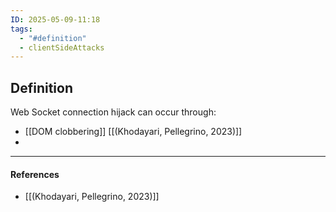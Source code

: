 ```yaml
---
ID: 2025-05-09-11:18
tags:
  - "#definition"
  - clientSideAttacks
---
```

## Definition

Web Socket connection hijack can occur through:
- [[DOM clobbering]]  [[(Khodayari, Pellegrino, 2023)]]
- 

---
#### References
-  [[(Khodayari, Pellegrino, 2023)]]